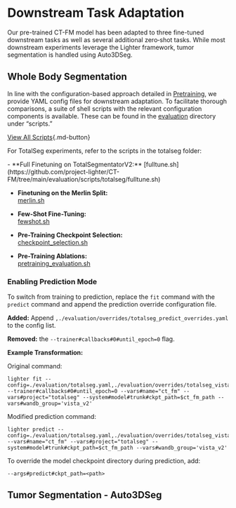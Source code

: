 # Downstream Task Adaptation

Our pre-trained CT-FM model has been adapted to three fine-tuned downstream tasks as well as several additional zero‐shot tasks. While most downstream experiments leverage the Lighter framework, tumor segmentation is handled using Auto3DSeg.

## Whole Body Segmentation

In line with the configuration-based approach detailed in [Pretraining](./pretraining.md), we provide YAML config files for downstream adaptation. To facilitate thorough comparisons, a suite of shell scripts with the relevant configuration components is available. These can be found in the [evaluation](https://github.com/project-lighter/CT-FM/tree/main/evaluation) directory under “scripts.”

[View All Scripts](https://github.com/project-lighter/CT-FM/tree/main/evaluation/scripts){.md-button}


For TotalSeg experiments, refer to the scripts in the totalseg folder:
<div class="grid cards" markdown>
- **Full Finetuning on TotalSegmentatorV2:**  
  [fulltune.sh](https://github.com/project-lighter/CT-FM/tree/main/evaluation/scripts/totalseg/fulltune.sh)

- **Finetuning on the Merlin Split:**  
  [merlin.sh](https://github.com/project-lighter/CT-FM/tree/main/evaluation/scripts/totalseg/merlin.sh)

- **Few-Shot Fine-Tuning:**  
  [fewshot.sh](https://github.com/project-lighter/CT-FM/tree/main/evaluation/scripts/totalseg/fewshot.sh)

- **Pre-Training Checkpoint Selection:**  
  [checkpoint_selection.sh](https://github.com/project-lighter/CT-FM/tree/main/evaluation/scripts/totalseg/checkpoint_selection.sh)

- **Pre-Training Ablations:**  
  [pretraining_evaluation.sh](https://github.com/project-lighter/CT-FM/tree/main/evaluation/scripts/totalseg/pretraining_evaluation.sh)
</div>

### Enabling Prediction Mode

To switch from training to prediction, replace the `fit` command with the `predict` command and append the prediction override configuration file.

<span class="md-tooltip" title="Append <code>,./evaluation/overrides/totalseg_predict_overrides.yaml</code> to the config list"><strong>Added:</strong></span> Append <code>,./evaluation/overrides/totalseg_predict_overrides.yaml</code> to the config list.

<span class="md-tooltip" title="Removed the <code>--trainer#callbacks#0#until_epoch=0</code> flag since the new callback handles prediction mode"><strong>Removed:</strong></span> the <code>--trainer#callbacks#0#until_epoch=0</code> flag.

**Example Transformation:**

Original command:
```
lighter fit --config=./evaluation/totalseg.yaml,./evaluation/overrides/totalseg_vista.yaml,./evaluation/baselines/segresnetds_ctfm.yaml --trainer#callbacks#0#until_epoch=0 --vars#name="ct_fm" --vars#project="totalseg" --system#model#trunk#ckpt_path=$ct_fm_path --vars#wandb_group='vista_v2'
```

Modified prediction command:
```
lighter predict --config=./evaluation/totalseg.yaml,./evaluation/overrides/totalseg_vista.yaml,./evaluation/baselines/segresnetds_ctfm.yaml,./evaluation/overrides/totalseg_predict_overrides.yaml --vars#name="ct_fm" --vars#project="totalseg" --system#model#trunk#ckpt_path=$ct_fm_path --vars#wandb_group='vista_v2'
```

To override the model checkpoint directory during prediction, add:
```
--args#predict#ckpt_path=<path>
```

## Tumor Segmentation - Auto3DSeg
